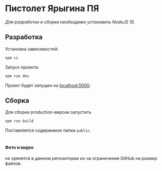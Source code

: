 # Пистолет Ярыгина ПЯ

_Для разработки и сборки необходимо установить NodeJS 10._

## Разработка

Установка зависимостей:

```bash
npm ci
```

Запуск проекта:

```bash
npm run dev
```

Проект будет запущен на [localhost:5000](http://localhost:5000).

## Сборка

Для сборки production-версии запустить

```bash
npm run build
```

Поставляется содержимое папки `public`.

#

#### Фото и видео
не хрянятся в данном репозитории из-за ограничения GitHub на размер файлов. 
